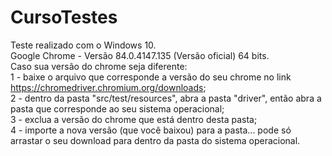 # CursoTestes

Teste realizado com o Windows 10.  
Google Chrome - Versão 84.0.4147.135 (Versão oficial) 64 bits.  
  Caso sua versão do chrome seja diferente:  
        1 - baixe o arquivo que corresponde a versão do seu chrome no link https://chromedriver.chromium.org/downloads;  
				2 - dentro da pasta "src/test/resources", abra a pasta "driver", então abra a pasta que corresponde ao seu sistema operacional;  
				3 - exclua a versão do chrome que está dentro desta pasta;  
				4 - importe a nova versão (que você baixou) para a pasta... pode só arrastar o seu download para dentro da pasta do sistema operacional.
